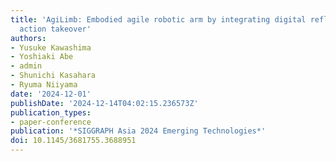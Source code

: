 ```yaml
---
title: 'AgiLimb: Embodied agile robotic arm by integrating digital reflex and seamless
  action takeover'
authors:
- Yusuke Kawashima
- Yoshiaki Abe
- admin
- Shunichi Kasahara
- Ryuma Niiyama
date: '2024-12-01'
publishDate: '2024-12-14T04:02:15.236573Z'
publication_types:
- paper-conference
publication: '*SIGGRAPH Asia 2024 Emerging Technologies*'
doi: 10.1145/3681755.3688951
---
```

